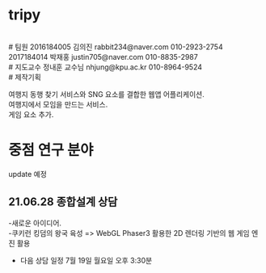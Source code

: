 # tripy
<br>
# 팀원 
2016184005 김의진 rabbit234@naver.com 010-2923-2754<br>
2017184014 박재홍 justin705@naver.com 010-8835-2987<br>
# 지도교수
정내훈 교수님 nhjung@kpu.ac.kr 010-8964-9524<br>
# 제작기획

여행지 동행 찾기 서비스와 SNG 요소를 결합한 웹앱 어플리케이션.<br>
여행지에서 모임을 만드는 서비스.<br>
게임 요소 추가.<br>
# 중점 연구 분야
update 예정

 21.06.28 종합설계 상담
----------------------
-새로운 아이디어.<br>
 -쿠키런 킹덤의 왕국 육성 => WebGL Phaser3 활용한 2D 렌더링 기반의 웹 게임 엔진 활용 <br>
 - 다음 상담 일정 7월 19일 월요일 오후 3:30분<br>
